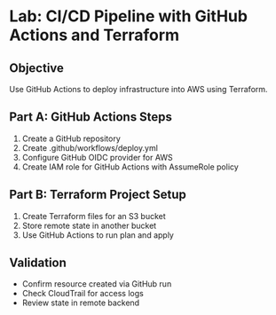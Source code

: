 
# Lab: CI/CD Pipeline with GitHub Actions and Terraform

## Objective
Use GitHub Actions to deploy infrastructure into AWS using Terraform.

## Part A: GitHub Actions Steps
1. Create a GitHub repository
2. Create .github/workflows/deploy.yml
3. Configure GitHub OIDC provider for AWS
4. Create IAM role for GitHub Actions with AssumeRole policy

## Part B: Terraform Project Setup
1. Create Terraform files for an S3 bucket
2. Store remote state in another bucket
3. Use GitHub Actions to run plan and apply

## Validation
- Confirm resource created via GitHub run
- Check CloudTrail for access logs
- Review state in remote backend
